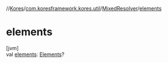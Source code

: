 //[Kores](../../../index.md)/[com.koresframework.kores.util](../index.md)/[MixedResolver](index.md)/[elements](elements.md)

# elements

[jvm]\
val [elements](elements.md): [Elements](https://docs.oracle.com/javase/8/docs/api/javax/lang/model/util/Elements.html)?
